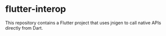 # flutter-interop
This repository contains a Flutter project that uses jnigen to call native APIs directly from Dart. 
